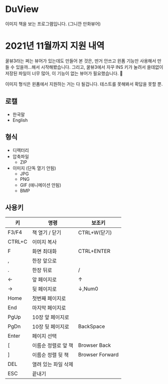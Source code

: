 # DuView
이미지 책을 보는 프로그램입니다. (그니깐 만화뷰어)

# 2021년 11월까지 지원 내역
꿀뷰3라는 쩌는 뷰어가 있는데도 만들어 본 것은, 딴거 안쓰고 윈폼 기능만 사용해서 만들 수 있을까...해서 시작해봤습니다. 그리고, 꿀뷰3에서 자꾸 INS 키가 눌려서 쓸데없이 저장된 파일이 너무 많아, 이 기능이 없는 뷰어가 필요했습니다. 🤣

이미지 형식은 윈폼에서 지원하는 거는 다 될겁니다. 테스트를 못해봐서 확답을 못할 뿐.

## 로캘
* 한국말
* English

## 형식
* 디렉터리
* 압축파일
	* ZIP
* 이미지 (단독 열기 안됨)
	* JPG
	* PNG
	* GIF (애니메이션 안됨)
	* BMP

## 사용키 
|키|명령|보조키|
|----------------|-------------------------------|----------------|
|F3/F4|책 열기 / 닫기|CTRL+W(닫기)
|CTRL+C|이미지 복사||
|F|화면 최대화|CTRL+ENTER|
|,|한장 앞으로||
|.|한장 뒤로|/|
|←|앞 페이지로|↑|
|→|뒷 페이지로|↓,Num0|
|Home|첫번째 페이지로||
|End|마지막 페이지로||
|PgUp|10장 앞 페이지로||
|PgDn|10장 뒷 페이지로|BackSpace|
|Enter|페이지 선택||
|[|이름순 정렬로 앞 책|Browser Back|
|]|이름순 정렬 뒷 책|Browser Forward|
|DEL|열려 있는 파일 삭제||
|ESC|끝내기||

